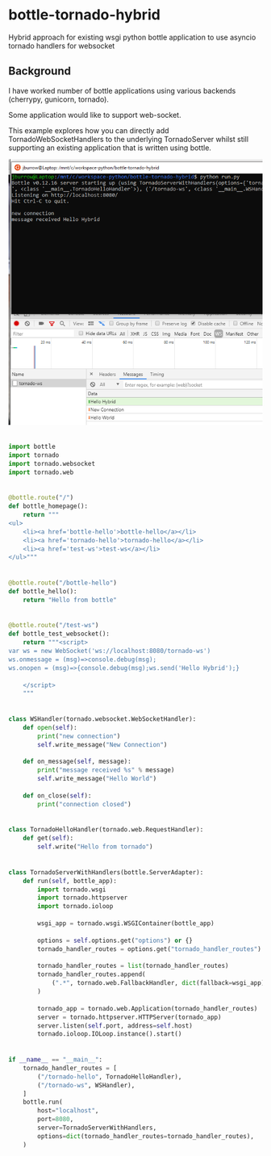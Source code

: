 # bottle-tornado-hybrid
Hybrid approach for existing wsgi python bottle application to use asyncio tornado handlers for websocket

## Background

I have worked number of bottle applications using various backends (cherrypy, gunicorn, tornado). 

Some application would like to support web-socket.

This example explores how you can directly add TornadoWebSocketHandlers to the underlying TornadoServer whilst still supporting an existing application that is written using bottle.

![screenshot](https://github.com/jburrow/bottle-tornado-hybrid/blob/master/docs/bottle-tornado-websocket.PNG?raw=true)

```python

import bottle
import tornado
import tornado.websocket
import tornado.web


@bottle.route("/")
def bottle_homepage():
    return """
<ul>
    <li><a href='bottle-hello'>bottle-hello</a></li>    
    <li><a href='tornado-hello'>tornado-hello</a></li>
    <li><a href='test-ws'>test-ws</a></li>
</ul>"""


@bottle.route("/bottle-hello")
def bottle_hello():
    return "Hello from bottle"


@bottle.route("/test-ws")
def bottle_test_websocket():
    return """<script>
var ws = new WebSocket('ws://localhost:8080/tornado-ws')
ws.onmessage = (msg)=>console.debug(msg);
ws.onopen = (msg)=>{console.debug(msg);ws.send('Hello Hybrid');}

    </script>
    """


class WSHandler(tornado.websocket.WebSocketHandler):
    def open(self):
        print("new connection")
        self.write_message("New Connection")

    def on_message(self, message):
        print("message received %s" % message)
        self.write_message("Hello World")

    def on_close(self):
        print("connection closed")


class TornadoHelloHandler(tornado.web.RequestHandler):
    def get(self):
        self.write("Hello from tornado")


class TornadoServerWithHandlers(bottle.ServerAdapter):
    def run(self, bottle_app):
        import tornado.wsgi
        import tornado.httpserver
        import tornado.ioloop

        wsgi_app = tornado.wsgi.WSGIContainer(bottle_app)

        options = self.options.get("options") or {}
        tornado_handler_routes = options.get("tornado_handler_routes") or []

        tornado_handler_routes = list(tornado_handler_routes)
        tornado_handler_routes.append(
            (".*", tornado.web.FallbackHandler, dict(fallback=wsgi_app))
        )

        tornado_app = tornado.web.Application(tornado_handler_routes)
        server = tornado.httpserver.HTTPServer(tornado_app)
        server.listen(self.port, address=self.host)
        tornado.ioloop.IOLoop.instance().start()


if __name__ == "__main__":
    tornado_handler_routes = [
        ("/tornado-hello", TornadoHelloHandler),
        ("/tornado-ws", WSHandler),
    ]
    bottle.run(
        host="localhost",
        port=8080,
        server=TornadoServerWithHandlers,
        options=dict(tornado_handler_routes=tornado_handler_routes),
    )
```
